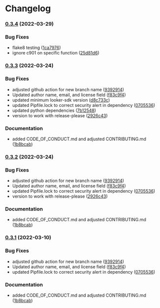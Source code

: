 # Changelog

### [0.3.4](https://www.github.com/looker-open-source/looker_deployer/compare/looker-deployer-v0.3.3...looker-deployer-v0.3.4) (2022-03-29)


### Bug Fixes

* flake8 testing ([1ca7976](https://www.github.com/looker-open-source/looker_deployer/commit/1ca7976c555a7a3625052c93ba0838790515fdbb))
* ignore c901 on specific function ([25d81d6](https://www.github.com/looker-open-source/looker_deployer/commit/25d81d631c3bdfcf4004a9cb168b452f1a49939f))

### [0.3.3](https://www.github.com/looker-open-source/looker_deployer/compare/looker-deployer-v0.3.2...looker-deployer-v0.3.3) (2022-03-24)


### Bug Fixes

* adjusted github action for new branch name ([9392914](https://www.github.com/looker-open-source/looker_deployer/commit/93929146f2fe5523b437cfb37398e6e31a6f6f6f))
* Updated author name, email, and license field ([f83c9f4](https://www.github.com/looker-open-source/looker_deployer/commit/f83c9f4710c21af4710ef7ddde43842bd88840cb))
* updated minimum looker-sdk version ([d8c733c](https://www.github.com/looker-open-source/looker_deployer/commit/d8c733cee8b76be7a7c6fa5d3b68cedb390d9f26))
* updated Pipfile.lock to correct security alert in dependency ([0705536](https://www.github.com/looker-open-source/looker_deployer/commit/07055362235214ff65b14f7db79d64e977aa6e7e))
* updated python dependencies ([7b12548](https://www.github.com/looker-open-source/looker_deployer/commit/7b12548f629fa891d15d8f32a6c028e5f6f17f6e))
* version to work with release-please ([2926c43](https://www.github.com/looker-open-source/looker_deployer/commit/2926c43314cea3a8f7dc1e6711249fe350992c9a))


### Documentation

* added CODE_OF_CONDUCT.md and adjusted CONTRIBUTING.md ([1b8bcab](https://www.github.com/looker-open-source/looker_deployer/commit/1b8bcab2ff833cf6735b70b5334b402e0dcd57e1))

### [0.3.2](https://www.github.com/looker-open-source/looker_deployer/compare/looker-deployer-v0.3.1...looker-deployer-v0.3.2) (2022-03-24)


### Bug Fixes

* adjusted github action for new branch name ([9392914](https://www.github.com/looker-open-source/looker_deployer/commit/93929146f2fe5523b437cfb37398e6e31a6f6f6f))
* Updated author name, email, and license field ([f83c9f4](https://www.github.com/looker-open-source/looker_deployer/commit/f83c9f4710c21af4710ef7ddde43842bd88840cb))
* updated Pipfile.lock to correct security alert in dependency ([0705536](https://www.github.com/looker-open-source/looker_deployer/commit/07055362235214ff65b14f7db79d64e977aa6e7e))
* version to work with release-please ([2926c43](https://www.github.com/looker-open-source/looker_deployer/commit/2926c43314cea3a8f7dc1e6711249fe350992c9a))


### Documentation

* added CODE_OF_CONDUCT.md and adjusted CONTRIBUTING.md ([1b8bcab](https://www.github.com/looker-open-source/looker_deployer/commit/1b8bcab2ff833cf6735b70b5334b402e0dcd57e1))

### [0.3.1](https://www.github.com/looker-open-source/looker_deployer/compare/looker-deployer-v0.3.0...looker-deployer-v0.3.1) (2022-03-10)


### Bug Fixes

* adjusted github action for new branch name ([9392914](https://www.github.com/looker-open-source/looker_deployer/commit/93929146f2fe5523b437cfb37398e6e31a6f6f6f))
* Updated author name, email, and license field ([f83c9f4](https://www.github.com/looker-open-source/looker_deployer/commit/f83c9f4710c21af4710ef7ddde43842bd88840cb))
* updated Pipfile.lock to correct security alert in dependency ([0705536](https://www.github.com/looker-open-source/looker_deployer/commit/07055362235214ff65b14f7db79d64e977aa6e7e))


### Documentation

* added CODE_OF_CONDUCT.md and adjusted CONTRIBUTING.md ([1b8bcab](https://www.github.com/looker-open-source/looker_deployer/commit/1b8bcab2ff833cf6735b70b5334b402e0dcd57e1))

